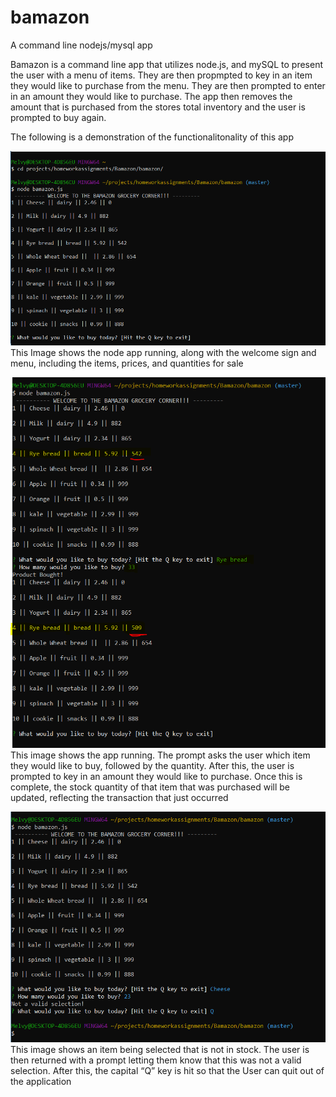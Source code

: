 # bamazon

A command line nodejs/mysql app

Bamazon is a command line app that utilizes node.js, and mySQL to present the user with a menu of items. They are then propmpted to key in an item they would like to purchase from the menu. They are then prompted to enter in an amount they would like to purchase. The app then removes the amount that is purchased from the stores total inventory and the user is prompted to buy again.  

The following is a demonstration of the functionalitonality of this app

![](img/demo1.png)
This Image shows the node app running, along with the welcome sign and menu, including the items, prices, and quantities for sale

![](img/demo2.png)
This image shows the app running. The prompt asks the user which item they would like to buy, followed by the quantity. After this, the user is prompted to key in an amount they would like to purchase. Once this is complete, the stock quantity of that item that was purchased will be updated, reflecting the transaction that just occurred

![](img/demo3.PNG)
This image shows an item being selected that is not in stock. The user is then returned with a prompt letting them know that this was not a valid selection. After this, the capital “Q” key is hit so that the User can quit out of the application
